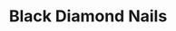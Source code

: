 ---
title: "Black Diamond Nails"
url: /bad-frankenhausen-kyffhaeuser/black-diamond-nails/
shop: Kosmetik
---